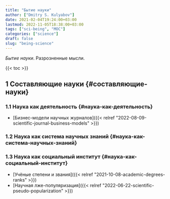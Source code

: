 ```yaml
---
title: "Бытие науки"
author: ["Dmitry S. Kulyabov"]
date: 2021-02-04T19:24:00+03:00
lastmod: 2022-11-05T18:38:00+03:00
tags: ["sci-being", "MOC"]
categories: ["science"]
draft: false
slug: "being-science"
---
```


_Бытие науки_. Разрозненные мысли.

<!--more-->

{{< toc >}}


## <span class="section-num">1</span> Составляющие науки {#составляющие-науки}


### <span class="section-num">1.1</span> Наука как деятельность {#наука-как-деятельность}

-   [Бизнес-модели научных журналов]({{< relref "2022-08-09-scientific-journal-business-models" >}})


### <span class="section-num">1.2</span> Наука как система научных знаний {#наука-как-система-научных-знаний}


### <span class="section-num">1.3</span> Наука как социальный институт {#наука-как-социальный-институт}

-   [Учёные степени и звания]({{< relref "2021-10-08-academic-degrees-ranks" >}})
-   [Научная лже-популяризация]({{< relref "2022-06-22-scientific-pseudo-popularization" >}})
